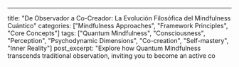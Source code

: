 ---
title: "De Observador a Co-Creador: La Evolución Filosófica del Mindfulness Cuántico"
categories: ["Mindfulness Approaches", "Framework Principles", "Core Concepts"]
tags: ["Quantum Mindfulness", "Consciousness", "Perception", "Psychodynamic Dimensions", "Co-creation", "Self-mastery", "Inner Reality"]
post_excerpt: "Explore how Quantum Mindfulness transcends traditional observation, inviting you to become an active co